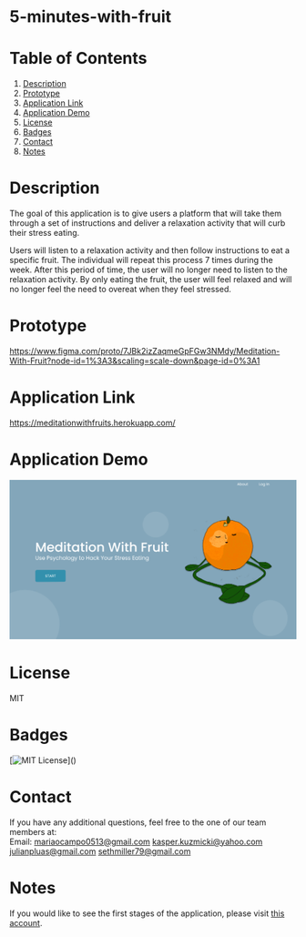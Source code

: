 # 5-minutes-with-fruit

# Table of Contents

1. [Description](#Description)
2. [Prototype](#Prototype)
3. [Application Link](#Application-Link)
4. [Application Demo](#Application-Demo)
5. [License](#License)
6. [Badges](#Badges)
7. [Contact](#Contact)
8. [Notes](#Notes)

# Description

The goal of this application is to give users a platform that will take them through a set of instructions and deliver a relaxation activity that will curb their stress eating.

Users will listen to a relaxation activity and then follow instructions to eat a specific fruit. The individual will repeat this process 7 times during the week. After this period of time, the user will no longer need to listen to the relaxation activity. By only eating the fruit, the user will feel relaxed and will no longer feel the need to overeat when they feel stressed.

# Prototype
https://www.figma.com/proto/7JBk2izZaqmeGpFGw3NMdy/Meditation-With-Fruit?node-id=1%3A3&scaling=scale-down&page-id=0%3A1
# Application Link

https://meditationwithfruits.herokuapp.com/

# Application Demo

![Demo](public/assets/meditationwithfruit.PNG)

# License

MIT

# Badges

[![MIT License](https://img.shields.io/apm/l/atomic-design-ui.svg?)]()

# Contact

If you have any additional questions, feel free to the one of our team members at:  
Email: [mariaocampo0513@gmail.com]() [kasper.kuzmicki@yahoo.com]() [julianpluas@gmail.com]() [sethmiller79@gmail.com]()

# Notes  
If you would like to see the first stages of the application, please visit [this account](https://github.com/kwaspek104/5_Minutes_With_Fruit).
